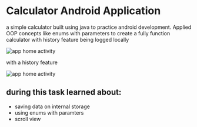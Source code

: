 # Calculator Android Application
a simple calculator built using java to practice android development. Applied OOP concepts like enums with parameters to create a fully function calculator with history feature being logged locally

![app home activity](https://drive.google.com/uc?export=view&id=1gY0BS058RJDsP-p9VAIYnTB3UBV9tNFM)


with a history feature

![app home activity](https://drive.google.com/uc?export=view&id=1gUeUPlBPD2KQKvw7o1zRIGi0178l2zi0)


## during this task learned about:
* saving data on internal storage 
* using enums with paramters
* scroll view 
